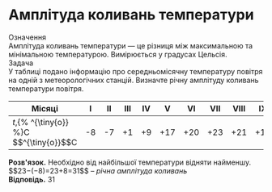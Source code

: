 # Амплiтуда коливань температури

<div class="eoz-wrap">
<span class="eoz">Означення</span>
<div class="eoz-text">
Амплiтуда коливань температури — це рiзниця мiж максимальною та мiнiмальною температурою. Вимiрюється у градусах
Цельсiя.
</div>
</div>


<div class="task-wrap">
<span class="task">Задача</span>
<div class="task-text">
У таблиці подано інформацію про середньомісячну температуру повітря на одній з метеорологічних станцій. Визначте річну амплітуду коливань температури повітря.

<table>
<thead>
<tr>
<th class="orange-cell">Мiсяцi</th>
<th class="orange-cell">I</th>
<th class="orange-cell">II</th>
<th class="orange-cell">III</th>
<th class="orange-cell">IV</th>
<th class="orange-cell">V</th>
<th class="orange-cell">VI</th>
<th class="orange-cell">VII</th>
<th class="orange-cell">VIII</th>
<th class="orange-cell">IX</th>
<th class="orange-cell">X</th>
<th class="orange-cell">XI</th>
<th class="orange-cell">XII</th>
</tr>
</thead>
<tbody>
<tr>
<td class="orange-cell"><i>t</i>,{% ^{\tiny{o}} %}C $$^{\tiny{o}}$$C</td>
<td class="orange-cell">-8</td>
<td class="orange-cell">-7</td>
<td class="orange-cell">+1</td>
<td class="orange-cell">+9</td>
<td class="orange-cell">+17</td>
<td class="orange-cell">+20</td>
<td class="orange-cell">+23</td>
<td class="orange-cell">+21</td>
<td class="orange-cell">+18</td>
<td class="orange-cell">+10</td>
<td class="orange-cell">+1</td>
<td class="orange-cell">-6</td>
</tr>
</tbody>
</table>
<b>Розв'язок.</b> Необхідно від найбільшої температури відняти найменшу.<br>
$$23−(−8)=23+8=31$$ – <i>річна амплітуда коливань</i><br>
<b>Відповідь.</b> 31
</div>
</div>
